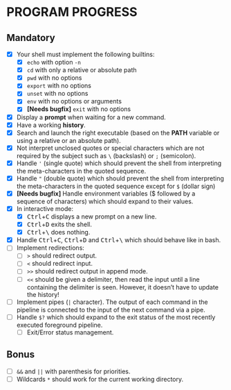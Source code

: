 # PROGRAM PROGRESS

## Mandatory

- [x] Your shell must implement the following builtins:
	- [x] `echo` with option `-n`
	- [x] `cd` with only a relative or absolute path
	- [x] `pwd` with no options
	- [x] `export` with no options
	- [x] `unset` with no options
	- [x] `env` with no options or arguments
	- [x] **[Needs bugfix]** `exit` with no options
- [x] Display a **prompt** when waiting for a new command.
- [x] Have a working **history**.
- [x] Search and launch the right executable (based on the **PATH** variable or using a relative or an absolute path).
- [x] Not interpret unclosed quotes or special characters which are not required by the subject such as `\` (backslash) or `;` (semicolon).
- [x] Handle `'` (single quote) which should prevent the shell from interpreting the meta-characters in the quoted sequence.
- [x] Handle `"` (double quote) which should prevent the shell from interpreting the meta-characters in the quoted sequence except for `$` (dollar sign)
- [x] **[Needs bugfix]** Handle environment variables ($ followed by a sequence of characters) which should expand to their values.
- [x] In interactive mode:
	- [x] <kbd>Ctrl</kbd>+<kbd>C</kbd> displays a new prompt on a new line.
	- [x] <kbd>Ctrl</kbd>+<kbd>D</kbd> exits the shell.
	- [x] <kbd>Ctrl</kbd>+<kbd>\\</kbd> does nothing.
- [x] Handle <kbd>Ctrl</kbd>+<kbd>C</kbd>, <kbd>Ctrl</kbd>+<kbd>D</kbd> and <kbd>Ctrl</kbd>+<kbd>\\</kbd> which should behave like in bash.
- [ ] Implement redirections:
	- [ ] `>` should redirect output.
	- [ ] `<` should redirect input.
	- [ ] `>>` should redirect output in append mode.
	- [ ] `<<` should be given a delimiter, then read the input until a line containing the delimiter is seen. However, it doesn’t have to update the history!
- [ ] Implement pipes (`|` character). The output of each command in the pipeline is connected to the input of the next command via a pipe.
- [ ] Handle `$?` which should expand to the exit status of the most recently executed foreground pipeline.
	- [ ] Exit/Error status management.

## Bonus

- [ ] `&&` and `||` with parenthesis for priorities.
- [ ] Wildcards `*` should work for the current working directory.
